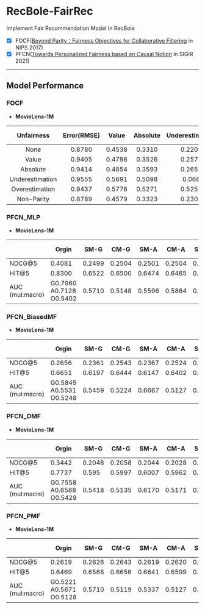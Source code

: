 # RecBole-FairRec
Implement Fair Recommendation Model In RecBole
- [x] FOCF([Beyond Parity：Fairness Objectives for Collaborative Filtering](https://proceedings.neurips.cc/paper/2017/hash/e6384711491713d29bc63fc5eeb5ba4f-Abstract.html) in NIPS 2017)
- [x] PFCN([Towards Personalized Fairness based on Causal Notion](https://dl.acm.org/doi/abs/10.1145/3404835.3462966?casa_token=zzHePKuKP6AAAAAA:YzZp_qUbzsgd3TXWCAGSRAfEHO2oM0_BuWZ5uZlfj_rudqKGYq8douOaZ0GoizxP54jtz3JDFw725xo) in SIGIR 2021)
-------------------------------------------------------------
## Model Performance
### FOCF
- **MovieLens-1M**  

| Unfairness | Error(RMSE) | Value | Absolute | Underestimation | Overestimation | Non-Parity |
|:-:| :-:| :-: | :-: | :-: | :-: | :-: |
| None | 0.8780 | 0.4538 | 0.3310 | 0.2208 | 0.2330 | 0.0546 |
| Value | 0.9405 | 0.4798 | 0.3526 | 0.2578 | 0.2220 | 0.0645 |
| Absolute |  0.9414 | 0.4854 | 0.3593 | 0.2652 | 0.2202 | 0.1094 |
| Underestimation | 0.9555 | 0.5691 | 0.5098 | 0.068 | 0.5011 | 0.3410 |
| Overestimation | 0.9437 | 0.5776 | 0.5271 | 0.5251 | 0.0525 | 0.2314 |
| Non-Parity| 0.8789 | 0.4579 | 0.3323 | 0.2309 | 0.2269 | 0.0028 |

### PFCN_MLP
- **MovieLens-1M**

|   | Orgin| SM-G | CM-G  |  SM-A | CM-A  |  SM-O | CM-O | SM-GA | CM-GA | SM-GO | CM-GO | SM-AO | CM-AO | SM-GAO | CM-GAO |
|---|---|---|---|---|---|---|---|---|---|---|---|---|---|---|---|
|  NDCG@5 | 0.4081  | 0.2499 | 0.2504 | 0.2501 | 0.2504 | 0.2509 | 0.2518 | 0.2498 | 0.2521 | 0.2465 | 0.2529  | 0.2489  | 0.2520 |  0.2499 | 0.2520  |
|  HIT@5 | 0.8300 | 0.6522 | 0.6500 | 0.6474 | 0.6465 | 0.6560 | 0.6457 | 0.6530 | 0.6459 | 0.6472 | 0.6512 | 0.6485 | 0.6523 | 0.6563  | 0.6472 |
|  AUC<br/>(mul:macro) |  G0.7960<br/>A0.7128<br/>O0.5402 | 0.5710  | 0.5148  | 0.5596  | 0.5864 | 0.6813 |  0.5062 |  G0.5057<br/>A0.5967 | G0.5227<br/>A0.6154 | G0.5146<br/>O0.6918  | G0.5140<br/>O0.5111  |  A0.6465<br/>O0.6918 | A0.5805<br/>O0.5209  |  G0.5175<br/>A0.6097<br/>O0.6853 | G0.5111<br/>A0.5372<br/>O0.5084  |


### PFCN_BiasedMF
- **MovieLens-1M**

|   | Orgin| SM-G | CM-G  |  SM-A | CM-A  |  SM-O | CM-O | SM-GA | CM-GA | SM-GO | CM-GO | SM-AO | CM-AO | SM-GAO | CM-GAO |
|---|---|---|---|---|---|---|---|---|---|---|---|---|---|---|---|
|  NDCG@5 |  0.2656 | 0.2361| 0.2543 |0.2367 | 0.2524 | 0.2334 | 0.2506 | 0.2371 | 0.2552 | 0.2306 | 0.2555  | 0.2297  | 0.2540 | 0.2344  | 0.2560  |
|  HIT@5 | 0.6651   | 0.6197| 0.6444 | 0.6147| 0.6402 |0.6101  | 0.6425 |0.6134 | 0.6434 | 0.6126 | 0.6502  |  0.6051 | 0.6444 | 0.6180  | 0.6459  |
|  AUC<br/>(mul:macro) |  G0.5845<br/>A0.5531<br/>O0.5248 | 0.5459  | 0.5224  | 0.6667 | 0.5127  | 0.7370  | 0.5119  |  G0.5051<br/>A0.6881 | G0.5120<br/>A0.5331 | G0.5398<br/>O0.7316  | G0.5155<br/>O0.5409  |  A0.6933<br/>O0.7238 | A0.5402<br/>O0.5234  | G0.5355<br/>A0.6600<br/>O0.7303  |  G0.5101<br/>A0.5429<br/>O0.5412 |

### PFCN_DMF
- **MovieLens-1M**

|   | Orgin| SM-G | CM-G  |  SM-A | CM-A  |  SM-O | CM-O | SM-GA | CM-GA | SM-GO | CM-GO | SM-AO | CM-AO | SM-GAO | CM-GAO |
|---|---|---|---|---|---|---|---|---|---|---|---|---|---|---|---|
|  NDCG@5 |  0.3442 |0.2048 |0.2058 | 0.2044 | 0.2028 | 0.2079 | 0.2088 | 0.2033 | 0.2054 | 0.1952 | 0.2083  | 0.2049  | 0.2067 |  0.2079 | 0.2061  |
|  HIT@5 |  0.7737  |0.595 |0.5997 | 0.6007 |0.5962 | 0.6007| 0.6058 | 0.5914 | 0.5995  | 0.5829 | 0.6046  | 0.593  | 0.5983 | 0.6048  |  0.5998 |
|  AUC<br/>(mul:macro) |  G0.7558<br/>A0.6588<br/>O0.5429 | 0.5418  | 0.5135  | 0.6170 | 0.5171  | 0.6929  | 0.5016  |  G0.5558<br/>A0.6371 | G0.5231<br/>A0.5171 | G0.5243<br/>O0.6908  | G0.5162<br/>O0.5030  |  A0.6239<br/>O0.7018 | A0.5063<br/>O0.5017  | G0.5450<br/>A0.5359<br/>O0.7047  |  G0.5133<br/>A0.5128<br/>O0.5057 |

### PFCN_PMF
- **MovieLens-1M**


|   | Orgin| SM-G | CM-G  |  SM-A | CM-A  |  SM-O | CM-O | SM-GA | CM-GA | SM-GO | CM-GO | SM-AO | CM-AO | SM-GAO | CM-GAO |
|---|---|---|---|---|---|---|---|---|---|---|---|---|---|---|---|
|  NDCG@5 |  0.2619 |0.2626 | 0.2643 |0.2619  | 0.2620|0.2615 | 0.2622 |0.2602 |0.2632 | 0.2618 | 0.2633  | 0.2626  | 0.2625 | 0.2623  | 0.2620  |
|  HIT@5 | 0.6469   | 0.6568 | 0.6656 | 0.6641 | 0.6599 | 0.6598 |0.6649  | 0.6603 | 0.6649 | 0.6589 | 0.6636  | 0.6609  | 0.6627 | 0.6669  | 0.6644 |
|  AUC<br/>(mul:macro) |  G0.5221<br/>A0.5671<br/>O0.5128 | 0.5710 | 0.5119  | 0.5337 | 0.5127 | 0.7551  | 0.6667 |  G0.5013<br/>A0.5318 | G0.5140<br/>A0.5016 | G0.5093<br/>O0.7438  | G0.5199<br/>O0.6538 |  A0.6428<br/>O0.7498 | A0.5010<br/>O0.5087  |  G0.5413<br/>A0.6296<br/>O0.7550 | G0.5126<br/>A0.5150<br/>O0.5763  |
